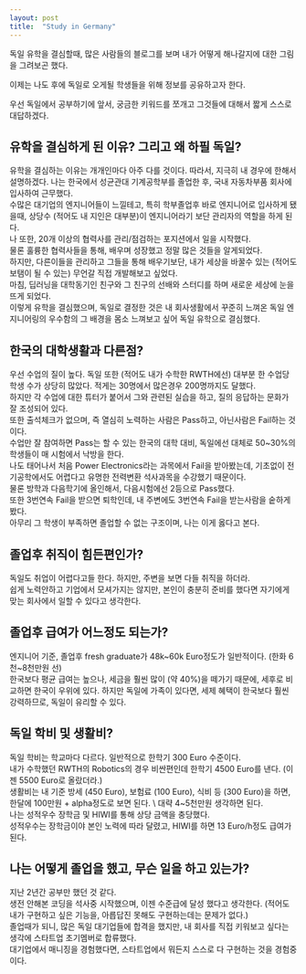 ```yaml
---
layout: post
title:  "Study in Germany"
---
```


독일 유학을 결심할때, 많은 사람들의 블로그를 보며 내가 어떻게 해나갈지에 대한 그림을 그려보곤 했다.

이제는 나도 후에 독일로 오게될 학생들을 위해 정보를 공유하고자 한다.

우선 독일에서 공부하기에 앞서, 궁금한 키워드를 쪼개고 그것들에 대해서 짧게 스스로 대답하겠다.

## 유학을 결심하게 된 이유? 그리고 왜 하필 독일?

유학을 결심하는 이유는 개개인마다 아주 다를 것이다.
따라서, 지극히 내 경우에 한해서 설명하겠다.
나는 한국에서 성균관대 기계공학부를 졸업한 후, 국내 자동차부품 회사에 입사하여 근무했다. \
수많은 대기업의 엔지니어들이 느낄테고, 특히 학부졸업후 바로 엔지니어로 입사하게 됐을때, 상당수 (적어도 내 지인은 대부분)이 엔지니어라기 보단 관리자의 역할을 하게 된다. \
나 또한, 20개 이상의 협력사를 관리/점검하는 포지션에서 일을 시작했다. \
물론 훌륭한 협력사들을 통해, 배우며 성장했고 정말 많은 것들을 알게되었다. \
하지만, 다른이들을 관리하고 그들을 통해 배우기보단, 내가 세상을 바꿀수 있는 (적어도 보탬이 될 수 있는) 무언갈 직접 개발해보고 싶었다. \
마침, 딥러닝을 대학동기인 친구와 그 친구의 선배와 스터디를 하며 새로운 세상에 눈을 뜨게 되었다. \
이렇게 유학을 결심했으며, 독일로 결정한 것은 내 회사생활에서 꾸준히 느껴온 독일 엔지니어링의 우수함의 그 배경을 몸소 느껴보고 싶어 독일 유학으로 결심했다. 

## 한국의 대학생활과 다른점?

우선 수업의 질이 높다. 독일 또한 (적어도 내가 수학한 RWTH에선) 대부분 한 수업당 학생 수가 상당히 많았다. 적게는 30명에서 많은경우 200명까지도 달했다. \
하지만 각 수업에 대한 튜터가 붙어서 그와 관련된 실습을 하고, 질의 응답하는 문화가 잘 조성되어 있다. \
또한 출석체크가 없으며, 즉 열심히 노력하는 사람은 Pass하고, 아닌사람은 Fail하는 것이다. \
수업만 잘 참여하면 Pass는 할 수 있는 한국의 대학 대비, 독일에선 대체로 50~30%의 학생들이 매 시험에서 낙방을 한다. \
나도 태어나서 처음 Power Electronics라는 과목에서 Fail을 받아봤는데, 기초없이 전기공학에서도 어렵다고 유명한 전력변환 석사과목을 수강했기 때문이다. \
물론 방학과 다음학기에 올인해서, 다음시험에선 2등으로 Pass했다. \
또한 3번연속 Fail을 받으면 퇴학인데, 내 주변에도 3번연속 Fail을 받는사람을 숱하게 봤다. \
아무리 그 학생이 부족하면 졸업할 수 없는 구조이며, 나는 이게 옳다고 본다.

## 졸업후 취직이 힘든편인가?

독일도 취업이 어렵다고들 한다. 하지만, 주변을 보면 다들 취직을 하더라. \
쉽게 노력안하고 기업에서 모셔가지는 않지만, 본인이 충분히 준비를 했다면 자기에게 맞는 회사에서 일할 수 있다고 생각한다.

## 졸업후 급여가 어느정도 되는가?

엔지니어 기준, 졸업후 fresh graduate가 48k~60k Euro정도가 일반적이다. (한화 6천~8천만원 선) \
한국보다 평균 급여는 높으나, 세금을 훨씬 많이 (약 40%)을 떼가기 때문에, 세후로 비교하면 한국이 우위에 있다.
하지만 독일에 가족이 있다면, 세제 혜택이 한국보다 훨씬 강력하므로, 독일이 유리할 수 있다.

## 독일 학비 및 생활비?

독일 학비는 학교마다 다르다. 일반적으로 한학기 300 Euro 수준이다. \
내가 수학했던 RWTH의 Robotics의 경우 비싼편인데 한학기 4500 Euro를 낸다. (이젠 5500 Euro로 올랐더라.) \
생활비는 내 기준 방세 (450 Euro), 보험료 (100 Euro), 식비 등 (300 Euro)을 하면, 한달에 100만원 + alpha정도로 보면 된다. \ 
대략 4~5천만원 생각하면 된다. \
나는 성적우수 장학금 및 HIWI를 통해 상당 금액을 충당했다. \
성적우수는 장학금이야 본인 노력에 따라 달렸고, HIWI를 하면 13 Euro/h정도 급여가 된다.


## 나는 어떻게 졸업을 했고, 무슨 일을 하고 있는가?

지난 2년간 공부만 했던 것 같다. \
생전 안해본 코딩을 석사중 시작했으며, 이젠 수준급에 달성 했다고 생각한다. (적어도 내가 구현하고 싶은 기능을, 아릅답진 못해도 구현하는데는 문제가 없다.) \
졸업때가 되니, 많은 독일 대기업들에 합격을 했지만, 내 회사를 직접 키워보고 싶다는 생각에 스타트업 초기멤버로 합류했다. \
대기업에서 매니징을 경험했다면, 스타트업에서 뭐든지 스스로 다 구현하는 것을 경험중이다.
